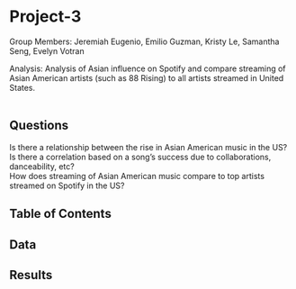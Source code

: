 # Project-3


Group Members:  Jeremiah Eugenio, Emilio Guzman, Kristy Le, Samantha Seng, Evelyn Votran


Analysis: Analysis of Asian influence on Spotify and compare streaming of Asian American artists (such as 88 Rising) to all artists streamed in United States.
<br>
<br>
## Questions
Is there a relationship between the rise in Asian American music in the US?<br>
Is there a correlation based on a song’s success due to collaborations, danceability, etc?<br>
How does streaming of Asian American music compare to top artists streamed on Spotify in the US?<br>


## Table of Contents



## Data



## Results

